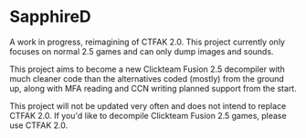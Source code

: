 # SapphireD
A work in progress, reimagining of CTFAK 2.0.
This project currently only focuses on normal 2.5 games and can only dump images and sounds.

This project aims to become a new Clickteam Fusion 2.5 decompiler with much cleaner code than the alternatives coded (mostly) from the ground up, along with MFA reading and CCN writing planned support from the start.

This project will not be updated very often and does not intend to replace CTFAK 2.0. If you'd like to decompile Clickteam Fusion 2.5 games, please use CTFAK 2.0.

